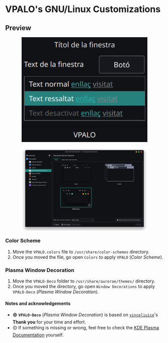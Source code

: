 # VPALO's GNU/Linux Customizations
## Preview
<p align="center"><a href="https://github.com/vpalomaresg/VPALO-GNULinuxCustomizations" target="_blank"><img width=400 src="./preview/color-scheme.png" align="center" alt="VPALO-Color-Scheme" /></a></p>
<p align="center"><a href="https://github.com/vpalomaresg/VPALO-GNULinuxCustomizations" target="_blank"><img width=400 src="./preview/window-decoration.png" align="center" alt="VPALO-Window-Decoration" /></a></p>

### Color Scheme
1. Move the `VPALO.colors` file to `/usr/share/color-schemes` directory.
2. Once you moved the file, go open `Colors` to apply `VPALO` (*Color Scheme*).

### Plasma Window Decoration
1. Move the `VPALO-Deco` folder to `/usr/share/aurorae/themes/` directory.
2. Once you moved the directory, go open  `Window Decorations` to apply `VPALO-Deco` (*Plasma Window Decoration*).

#### Notes and acknowledgements
- 🟢 **`VPALO-Deco`** (*Plasma Window Decoration*) is based on [`vinceliuice`](https://github.com/vinceliuice/MacSonoma-kde)'s **Thank you** for your time and effort.
- 🟡 If something is missing or wrong, feel free to check the [KDE Plasma Documentation](https://develop.kde.org/docs/plasma/) yourself.
